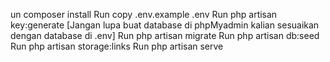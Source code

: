 un composer install
Run copy .env.example .env
Run php artisan key:generate
[Jangan lupa buat database di phpMyadmin kalian sesuaikan dengan database di .env]
Run php artisan migrate
Run php artisan db:seed
Run php artisan storage:links
Run php artisan serve
